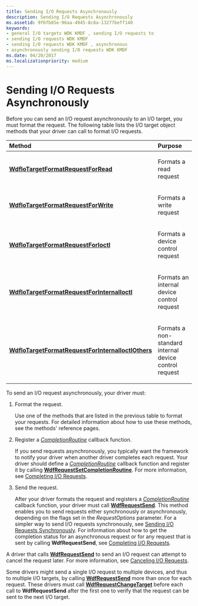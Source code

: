```yaml
---
title: Sending I/O Requests Asynchronously
description: Sending I/O Requests Asynchronously
ms.assetid: 9f6fb85e-96aa-4945-8c8a-13277beff140
keywords:
- general I/O targets WDK KMDF , sending I/O requests to
- sending I/O requests WDK KMDF
- sending I/O requests WDK KMDF , asynchronous
- asynchronously sending I/O requests WDK KMDF
ms.date: 04/20/2017
ms.localizationpriority: medium
---
```


# Sending I/O Requests Asynchronously





Before you can send an I/O request asynchronously to an I/O target, you must format the request. The following table lists the I/O target object methods that your driver can call to format I/O requests.

<table>
<colgroup>
<col width="50%" />
<col width="50%" />
</colgroup>
<thead>
<tr class="header">
<th align="left">Method</th>
<th align="left">Purpose</th>
</tr>
</thead>
<tbody>
<tr class="odd">
<td align="left"><p><a href="https://msdn.microsoft.com/library/windows/hardware/ff548612" data-raw-source="[&lt;strong&gt;WdfIoTargetFormatRequestForRead&lt;/strong&gt;](https://msdn.microsoft.com/library/windows/hardware/ff548612)"><strong>WdfIoTargetFormatRequestForRead</strong></a></p></td>
<td align="left"><p>Formats a read request</p></td>
</tr>
<tr class="even">
<td align="left"><p><a href="https://msdn.microsoft.com/library/windows/hardware/ff548620" data-raw-source="[&lt;strong&gt;WdfIoTargetFormatRequestForWrite&lt;/strong&gt;](https://msdn.microsoft.com/library/windows/hardware/ff548620)"><strong>WdfIoTargetFormatRequestForWrite</strong></a></p></td>
<td align="left"><p>Formats a write request</p></td>
</tr>
<tr class="odd">
<td align="left"><p><a href="https://msdn.microsoft.com/library/windows/hardware/ff548604" data-raw-source="[&lt;strong&gt;WdfIoTargetFormatRequestForIoctl&lt;/strong&gt;](https://msdn.microsoft.com/library/windows/hardware/ff548604)"><strong>WdfIoTargetFormatRequestForIoctl</strong></a></p></td>
<td align="left"><p>Formats a device control request</p></td>
</tr>
<tr class="even">
<td align="left"><p><a href="https://msdn.microsoft.com/library/windows/hardware/ff548595" data-raw-source="[&lt;strong&gt;WdfIoTargetFormatRequestForInternalIoctl&lt;/strong&gt;](https://msdn.microsoft.com/library/windows/hardware/ff548595)"><strong>WdfIoTargetFormatRequestForInternalIoctl</strong></a></p></td>
<td align="left"><p>Formats an internal device control request</p></td>
</tr>
<tr class="odd">
<td align="left"><p><a href="https://msdn.microsoft.com/library/windows/hardware/ff548599" data-raw-source="[&lt;strong&gt;WdfIoTargetFormatRequestForInternalIoctlOthers&lt;/strong&gt;](https://msdn.microsoft.com/library/windows/hardware/ff548599)"><strong>WdfIoTargetFormatRequestForInternalIoctlOthers</strong></a></p></td>
<td align="left"><p>Formats a non-standard internal device control request</p></td>
</tr>
</tbody>
</table>

 

To send an I/O request asynchronously, your driver must:

1.  Format the request.

    Use one of the methods that are listed in the previous table to format your requests. For detailed information about how to use these methods, see the methods' reference pages.

2.  Register a [*CompletionRoutine*](https://msdn.microsoft.com/library/windows/hardware/ff540745) callback function.

    If you send requests asynchronously, you typically want the framework to notify your driver when another driver completes each request. Your driver should define a [*CompletionRoutine*](https://msdn.microsoft.com/library/windows/hardware/ff540745) callback function and register it by calling [**WdfRequestSetCompletionRoutine**](https://msdn.microsoft.com/library/windows/hardware/ff550030). For more information, see [Completing I/O Requests](completing-i-o-requests.md).

3.  Send the request.

    After your driver formats the request and registers a [*CompletionRoutine*](https://msdn.microsoft.com/library/windows/hardware/ff540745) callback function, your driver must call [**WdfRequestSend**](https://msdn.microsoft.com/library/windows/hardware/ff550027). This method enables you to send requests either synchronously or asynchronously, depending on the flags set in the *RequestOptions* parameter. For a simpler way to send I/O requests synchronously, see [Sending I/O Requests Synchronously](sending-i-o-requests-synchronously.md). For information about how to get the completion status for an asynchronous request or for any request that is sent by calling **WdfRequestSend**, see [Completing I/O Requests](completing-i-o-requests.md).

A driver that calls [**WdfRequestSend**](https://msdn.microsoft.com/library/windows/hardware/ff550027) to send an I/O request can attempt to cancel the request later. For more information, see [Canceling I/O Requests](canceling-i-o-requests.md).

Some drivers might send a single I/O request to multiple devices, and thus to multiple I/O targets, by calling [**WdfRequestSend**](https://msdn.microsoft.com/library/windows/hardware/ff550027) more than once for each request. These drivers must call [**WdfRequestChangeTarget**](https://msdn.microsoft.com/library/windows/hardware/ff549943) before each call to **WdfRequestSend** after the first one to verify that the request can be sent to the next I/O target.

 

 






